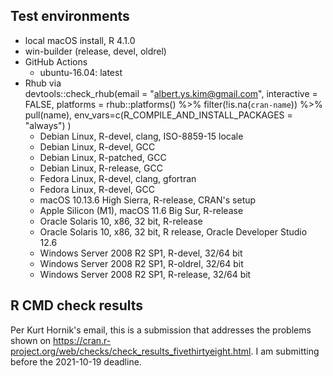 ## Test environments

* local macOS install, R 4.1.0
* win-builder (release, devel, oldrel)
* GitHub Actions
    + ubuntu-16.04: latest
* Rhub via   
    devtools::check_rhub(email = "albert.ys.kim@gmail.com", interactive = FALSE,
      platforms = rhub::platforms() %>% filter(!is.na(`cran-name`)) %>% pull(name),
      env_vars=c(R_COMPILE_AND_INSTALL_PACKAGES = "always")
    )
    + Debian Linux, R-devel, clang, ISO-8859-15 locale
    + Debian Linux, R-devel, GCC
    + Debian Linux, R-patched, GCC
    + Debian Linux, R-release, GCC
    + Fedora Linux, R-devel, clang, gfortran
    + Fedora Linux, R-devel, GCC
    + macOS 10.13.6 High Sierra, R-release, CRAN's setup
    + Apple Silicon (M1), macOS 11.6 Big Sur, R-release
    + Oracle Solaris 10, x86, 32 bit, R-release
    + Oracle Solaris 10, x86, 32 bit, R release, Oracle Developer Studio 12.6
    + Windows Server 2008 R2 SP1, R-devel, 32/64 bit
    + Windows Server 2008 R2 SP1, R-oldrel, 32/64 bit
    + Windows Server 2008 R2 SP1, R-release, 32/64 bit

## R CMD check results

Per Kurt Hornik's email, this is a submission that addresses the problems shown
on https://cran.r-project.org/web/checks/check_results_fivethirtyeight.html. I
am submitting before the 2021-10-19 deadline.


